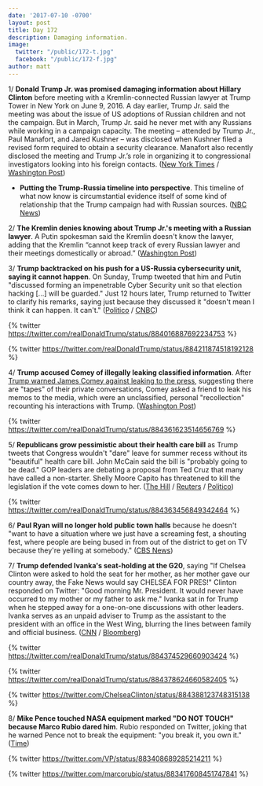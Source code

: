 ```yaml
---
date: '2017-07-10 -0700'
layout: post
title: Day 172
description: Damaging information.
image:
  twitter: "/public/172-t.jpg"
  facebook: "/public/172-f.jpg"
author: matt
---
```


1/ **Donald Trump Jr. was promised damaging information about Hillary Clinton** before meeting with a Kremlin-connected Russian lawyer at Trump Tower in New York on June 9, 2016. A day earlier, Trump Jr. said the meeting was about the issue of US adoptions of Russian children and not the campaign. But in March, Trump Jr. said he never met with any Russians while working in a campaign capacity. The meeting – attended by Trump Jr., Paul Manafort, and Jared Kushner – was disclosed when Kushner filed a revised form required to obtain a security clearance. Manafort also recently disclosed the meeting and Trump Jr.’s role in organizing it to congressional investigators looking into his foreign contacts. ([New York Times](https://www.nytimes.com/2017/07/09/us/politics/trump-russia-kushner-manafort.html) / [Washington Post](https://www.washingtonpost.com/news/the-fix/wp/2017/07/10/donald-trump-jr-just-contradicted-a-whole-bunch-of-white-house-denials-of-russian-contacts/))

* **Putting the Trump-Russia timeline into perspective**. This timeline of what now know is circumstantial evidence itself of some kind of relationship that the Trump campaign had with Russian sources. ([NBC News](http://www.nbcnews.com/politics/first-read/putting-trump-russia-timeline-perspective-n781236))

2/ **The Kremlin denies knowing about Trump Jr.'s meeting with a Russian lawyer**. A Putin spokesman said the Kremlin doesn't know the lawyer, adding that the Kremlin “cannot keep track of every Russian lawyer and their meetings domestically or abroad.” ([Washington Post](https://www.washingtonpost.com/world/kremlin-denies-knowing-of-donald-trump-jr-meeting-with-russian-lawyer-during-2016-campaign/2017/07/10/c2bfee34-6566-11e7-a1d7-9a32c91c6f40_story.html))

3/ **Trump backtracked on his push for a US-Russia cybersecurity unit, saying it cannot happen**. On Sunday, Trump tweeted that him and Putin "discussed forming an impenetrable Cyber Security unit so that election hacking [...] will be guarded." Just 12 hours later, Trump returned to Twitter to clarify his remarks, saying just because they discussed it "doesn't mean I think it can happen. It can't." ([Politico](http://www.politico.com/story/2017/07/09/trump-russia-cyber-experts-240340) / [CNBC](http://www.cnbc.com/2017/07/09/trump-on-his-impenetrable-cybersecurity-unit-with-putin-i-didnt-mean-it.html))

{% twitter https://twitter.com/realDonaldTrump/status/884016887692234753 %}

{% twitter https://twitter.com/realDonaldTrump/status/884211874518192128 %}

4/ **Trump accused Comey of illegally leaking classified information**. After [Trump warned James Comey against leaking to the press](https://whatthefuckjusthappenedtoday.com/2017/05/12/Day-113/#2-in-a-tweet-trump-warned-james-come), suggesting there are "tapes" of their private conversations, Comey asked a friend to leak his memos to the media, which were an unclassified, personal "recollection" recounting his interactions with Trump. ([Washington Post](https://www.washingtonpost.com/news/post-politics/wp/2017/07/10/trump-accuses-comey-of-illegally-leaking-classified-information/))

{% twitter https://twitter.com/realDonaldTrump/status/884361623514656769 %}

5/ **Republicans grow pessimistic about their health care bill** as Trump tweets that Congress wouldn't "dare" leave for summer recess without its "beautiful" health care bill. John McCain said the bill is "probably going to be dead." GOP leaders are debating a proposal from Ted Cruz that many have called a non-starter. Shelly Moore Capito has threatened to kill the legislation if the vote comes down to her. ([The Hill](http://thehill.com/blogs/blog-briefing-room/341234-trump-i-cannot-imagine-congress-would-leave-washington-without) / [Reuters](https://www.reuters.com/article/us-usa-healthcare-mccain-idUSKBN19U0Q1) / [Politico](http://www.politico.com/story/2017/07/09/capito-gop-senator-opposes-health-bill-240311))

{% twitter https://twitter.com/realDonaldTrump/status/884363456849342464 %}

6/ **Paul Ryan will no longer hold public town halls** because he doesn't "want to have a situation where we just have a screaming fest, a shouting fest, where people are being bused in from out of the district to get on TV because they're yelling at somebody." ([CBS News](http://www.cbsnews.com/news/paul-ryan-tries-to-quell-town-hall-controversy-but-residents-still-want-to-talk-to-him/))

7/ **Trump defended Ivanka's seat-holding at the G20**, saying "If Chelsea Clinton were asked to hold the seat for her mother, as her mother gave our country away, the Fake News would say CHELSEA FOR PRES!" Clinton responded on Twitter: "Good morning Mr. President. It would never have occurred to my mother or my father to ask me." Ivanka sat in for Trump when he stepped away for a one-on-one discussions with other leaders. Ivanka serves as an unpaid adviser to Trump as the assistant to the president with an office in the West Wing, blurring the lines between family and official business. ([CNN](http://www.cnn.com/2017/07/10/politics/president-trump-defends-ivankas-seat-holding/index.html) / [Bloomberg](https://www.bloomberg.com/news/articles/2017-07-08/ivanka-trump-sits-in-for-her-father-at-g-20-meeting-table))

{% twitter https://twitter.com/realDonaldTrump/status/884374529660903424 %}

{% twitter https://twitter.com/realDonaldTrump/status/884378624660582405 %}

{% twitter https://twitter.com/ChelseaClinton/status/884388123748315138 %}

8/ **Mike Pence touched NASA equipment marked "DO NOT TOUCH" because Marco Rubio dared him**. Rubio responded on Twitter, joking that he warned Pence not to break the equipment: "you break it, you own it." ([Time](http://time.com/4849939/mike-pence-nasa-marco-rubio-touch/))

{% twitter https://twitter.com/VP/status/883408689285214211 %}

{% twitter https://twitter.com/marcorubio/status/883417608451747841 %}
